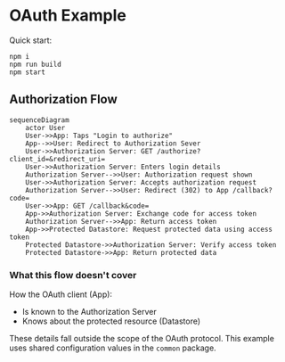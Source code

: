 # OAuth Example

Quick start:

```
npm i
npm run build
npm start
```

## Authorization Flow

```mermaid
sequenceDiagram
    actor User
    User->>App: Taps "Login to authorize"
    App-->>User: Redirect to Authorization Sever
    User->>Authorization Server: GET /authorize?client_id=&redirect_uri=
    User->>Authorization Server: Enters login details
    Authorization Server-->>User: Authorization request shown
    User->>Authorization Server: Accepts authorization request
    Authorization Server-->>User: Redirect (302) to App /callback?code=
    User->>App: GET /callback&code=
    App->>Authorization Server: Exchange code for access token
    Authorization Server-->>App: Return access token
    App->>Protected Datastore: Request protected data using access token
    Protected Datastore->>Authorization Server: Verify access token
    Protected Datastore->>App: Return protected data
```

### What this flow doesn't cover

How the OAuth client (App):

- Is known to the Authorization Server
- Knows about the protected resource (Datastore)

These details fall outside the scope of the OAuth protocol. This example uses shared configuration values in the `common` package.
